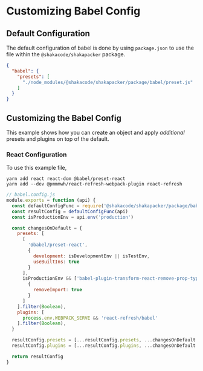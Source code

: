 # Customizing Babel Config

## Default Configuration
The default configuration of babel is done by using `package.json` to use the file within the `@shakacode/shakapacker` package.

```json
{
  "babel": {
    "presets": [
      "./node_modules/@shakacode/shakapacker/package/babel/preset.js"
    ]
  }
}
```

## Customizing the Babel Config
This example shows how you can create an object and apply _additional_ presets and plugins on top of the default.

### React Configuration
To use this example file,

```
yarn add react react-dom @babel/preset-react
yarn add --dev @pmmmwh/react-refresh-webpack-plugin react-refresh
```

```js
// babel.config.js
module.exports = function (api) {
  const defaultConfigFunc = require('@shakacode/shakapacker/package/babel/preset.js')
  const resultConfig = defaultConfigFunc(api)
  const isProductionEnv = api.env('production')

  const changesOnDefault = {
    presets: [
      [
        '@babel/preset-react',
        {
          development: isDevelopmentEnv || isTestEnv,
          useBuiltIns: true
        } 
      ],
      isProductionEnv && ['babel-plugin-transform-react-remove-prop-types', 
        { 
          removeImport: true 
        }
      ]
    ].filter(Boolean),
    plugins: [
      process.env.WEBPACK_SERVE && 'react-refresh/babel'
    ].filter(Boolean),
  }

  resultConfig.presets = [...resultConfig.presets, ...changesOnDefault.presets]
  resultConfig.plugins = [...resultConfig.plugins, ...changesOnDefault.plugins ]

  return resultConfig
}
```
